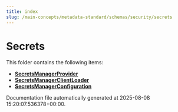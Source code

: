 ```yaml
---
title: index
slug: /main-concepts/metadata-standard/schemas/security/secrets
---
```


# Secrets

This folder contains the following items:

- [**SecretsManagerProvider**](/main-concepts/metadata-standard/schemas/security/secrets/secretsmanagerprovider)
- [**SecretsManagerClientLoader**](/main-concepts/metadata-standard/schemas/security/secrets/secretsmanagerclientloader)
- [**SecretsManagerConfiguration**](/main-concepts/metadata-standard/schemas/security/secrets/secretsmanagerconfiguration)


Documentation file automatically generated at 2025-08-08 15:20:07.536378+00:00.
